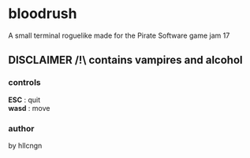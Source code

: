 # bloodrush
A small terminal roguelike made for the Pirate Software game jam 17
## DISCLAIMER /!\\ contains vampires and alcohol

### controls
**ESC** : quit\
**wasd** : move

### author
by hllcngn
